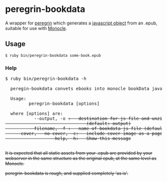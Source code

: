 # peregrin-bookdata

A wrapper for [peregrin](https://github.com/joseph/peregrin) which generates a [javascript object](https://github.com/joseph/Monocle/wiki/Book-data-object) from an .epub, suitable for use with [Monocle](https://github.com/joseph/Monocle).

## Usage

    $ ruby bin/peregrin-bookdata some-book.epub

### Help

<pre>
$ ruby bin/peregrin-bookdata -h

  peregin-bookdata convets ebooks into monocle bookData javascript objects.

  Usage:
         peregrin-bookdata [options] <filename>

  where [options] are:
           --output, -o <s>:   destination for js file and unzipped assets
                               (default: output)
         --filename, -f <s>:   name of bookdata js file (default: bookdata.js)
    --cover, --no-cover, -c:   include cover image as a page (default: true)
                 --help, -h:   Show this message

</pre>

It is expected that all static assets from your .epub are provided by your webserver in the same structure as the original epub, at the same level as Monocle.

peregrin-bookdata is rough, and supplied completely 'as is'.
